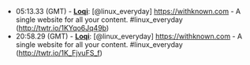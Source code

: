 * <a id="05:13.33">05:13.33 (GMT)</a> - __[Loqi](https://github.com/Loqi)__: [@linux_everyday] https://withknown.com - A single website for all your content.  #linux_everyday (http://twtr.io/1KYqo6Jq49b)
* <a id="20:58.29">20:58.29 (GMT)</a> - __[Loqi](https://github.com/Loqi)__: [@linux_everyday] https://withknown.com - A single website for all your content.  #linux_everyday (http://twtr.io/1K_FjvuFS_f)
